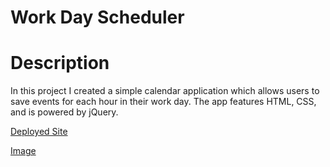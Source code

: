 # Work Day Scheduler

# Description 

In this project I created a simple calendar application which allows users to save events for each hour in their work day. The app features HTML, CSS, and is powered by jQuery. 

[Deployed Site](https://aftaab-dobani.github.io/work-day-scheduler/)


[Image](./assets/workday.png)
